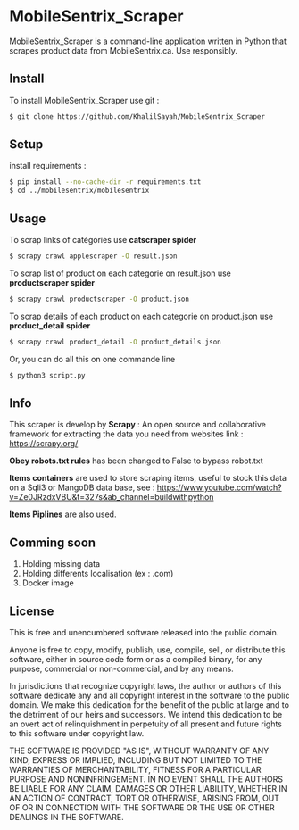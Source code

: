 # MobileSentrix_Scraper
MobileSentrix_Scraper is a command-line application written in Python that scrapes product data from MobileSentrix.ca. Use responsibly.

Install
-------
To install MobileSentrix_Scraper use git :
```bash
$ git clone https://github.com/KhalilSayah/MobileSentrix_Scraper
```

Setup
-------
install requirements :
```bash
$ pip install --no-cache-dir -r requirements.txt
$ cd ../mobilesentrix/mobilesentrix
```

Usage
-----
To scrap links of catégories use **catscraper spider**
```bash
$ scrapy crawl applescraper -O result.json
```
To scrap list of product on each categorie on result.json use **productscraper spider**
```bash
$ scrapy crawl productscraper -O product.json
```
To scrap details of each product on each categorie on product.json use **product_detail spider**
```bash
$ scrapy crawl product_detail -O product_details.json
```
Or, you can do all this on one commande line
```bash
$ python3 script.py
```

Info
-----
This scraper is develop by **Scrapy** : An open source and collaborative framework for extracting the data you need from websites
link : https://scrapy.org/

**Obey robots.txt rules** has been changed to False to bypass robot.txt

**Items containers** are used to store scraping items, useful to stock this data on a Sqli3 or MangoDB data base, see : https://www.youtube.com/watch?v=Ze0JRzdxVBU&t=327s&ab_channel=buildwithpython

**Items Piplines** are also used.

Comming soon
-----
1. Holding missing data
2. Holding differents localisation (ex : .com)
3. Docker image


License
-------
This is free and unencumbered software released into the public domain.

Anyone is free to copy, modify, publish, use, compile, sell, or
distribute this software, either in source code form or as a compiled
binary, for any purpose, commercial or non-commercial, and by any
means.

In jurisdictions that recognize copyright laws, the author or authors
of this software dedicate any and all copyright interest in the
software to the public domain. We make this dedication for the benefit
of the public at large and to the detriment of our heirs and
successors. We intend this dedication to be an overt act of
relinquishment in perpetuity of all present and future rights to this
software under copyright law.

THE SOFTWARE IS PROVIDED "AS IS", WITHOUT WARRANTY OF ANY KIND,
EXPRESS OR IMPLIED, INCLUDING BUT NOT LIMITED TO THE WARRANTIES OF
MERCHANTABILITY, FITNESS FOR A PARTICULAR PURPOSE AND NONINFRINGEMENT.
IN NO EVENT SHALL THE AUTHORS BE LIABLE FOR ANY CLAIM, DAMAGES OR
OTHER LIABILITY, WHETHER IN AN ACTION OF CONTRACT, TORT OR OTHERWISE,
ARISING FROM, OUT OF OR IN CONNECTION WITH THE SOFTWARE OR THE USE OR
OTHER DEALINGS IN THE SOFTWARE.


